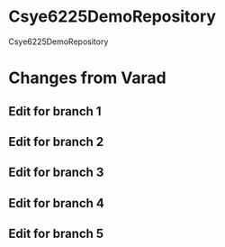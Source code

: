 # Csye6225DemoRepository
Csye6225DemoRepository


Changes from Varad
=======
## Edit for branch 1

## Edit for branch 2

## Edit for branch 3

## Edit for branch 4

## Edit for branch 5
